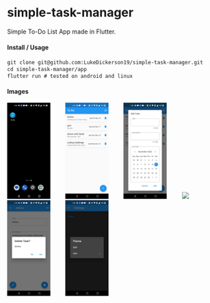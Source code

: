 # simple-task-manager
Simple To-Do List App made in Flutter.

#### Install / Usage
```
git clone git@github.com:LukeDickerson19/simple-task-manager.git
cd simple-task-manager/app
flutter run # tested on android and linux
```

#### Images

<p allign="center">
  <img src="/images/screenshots/app_icon.jpg?raw=true" width="20%">
&nbsp; &nbsp; &nbsp; &nbsp;
  <img src="/images/screenshots/four_tasks_to_do.jpg?raw=true" width="20%">
&nbsp; &nbsp; &nbsp; &nbsp;
  <img src="/images/screenshots/add_task.jpg?raw=true" width="20%">
&nbsp; &nbsp; &nbsp; &nbsp;
  <img src="/images/screenshots/task_page2.jpg?raw=true" width="20%">
&nbsp; &nbsp; &nbsp; &nbsp;
  <img src="/images/screenshots/delete_task_from_task_details_page.jpg?raw=true" width="20%">
&nbsp; &nbsp; &nbsp; &nbsp;
  <img src="/images/screenshots/dark_theme.jpg?raw=true" width="20%">
</p>
